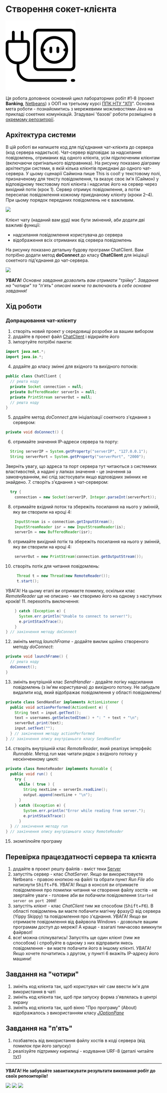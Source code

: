 # Створення сокет-клієнта
![](socket.png)

Ця робота доповнює основний цикл лабораторних робіт #1-8 (проект **Banking**, [Netbeans](https://netbeans.org/)) з ООП на третьому курсі [ППК НТУ "ХПІ](http://polytechnic.poltava.ua)". Основна мета роботи - познайомитись з мережевими можливостями Java на прикладі сокетних комунікацій. Згадувані 'базові' роботи розміщено в [окремому репозиторії](https://github.com/liketaurus/OOP-JAVA).

##  Архітектура системи
В цій роботі ви напишете код для під'єднання чат-клієнта до сервера (код сервера надається). Чат-сервер відповідає за надсилання повідомлень, отриманих від одного клієнта, усім підключеним клієнтам (включаючи оригінального відправника). На рисунку показано діаграму архітектури системи, в якій кілька клієнтів приєднані до одного чат-сервера. У цьому сценарії Саймона пише This is cool! у текстовому полі, призначеному для тексту повідомлення, та вказує своє ім'я (Саймон) у відповідному текстовому полі клієнта і надсилає  його на сервер через вихідний потік (крок 1). Сервер отримує повідомлення, а потім пересилає повідомлення кожному приєднаному клієнту (кроки 2–4). При цьому порядок переданих повідомлень не є важливим.

![](https://github.com/ppc-ntu-khpi/Sockets-Starter/blob/master/Client-Server.png)

Клієнт чату (наданий вам [код](https://github.com/ppc-ntu-khpi/Sockets-Starter/blob/master/classes/ChatClient.java)) має бути змінений, аби додати дві важливі функції: 
* надсилання повідомлення користувача до сервера
* відображення всіх отриманих від сервера повідомлень

На рисунку показано детальну будову програми ChatClient. Вам потрібно додати метод **doConnect** до класу **ChatClient** для ініціації сокетного під'єднання до чат-сервера.

![](https://github.com/ppc-ntu-khpi/Sockets-Starter/blob/master/ChatClient.png)

**УВАГА!** *Основне завдання дозволить вам отримати "трійку". Завдання на "чотири" та "п'ять" описані нижче та включають в себе основне завдання!*

## Хід роботи
### Допрацювання чат-клієнту
1. створіть новий проект у середовищі розробки за вашим вибором
2. додайте в проект файл [ChatClient](https://github.com/ppc-ntu-khpi/Sockets-Starter/blob/master/classes/ChatClient.java) і відкрийте його
3. імпортуйте потрібні пакети:
````java
import java.net.*;
import java.io.*;
````
4. додайте до класу змінні для вхідного та вихідного потоків:
````java 
public class ChatClient {
  // решта коду
  private Socket connection = null;
  private BufferedReader serverIn = null;
  private PrintStream serverOut = null;
  // решта коду
}
````
5. додайте метод *doConnect* для ініціалізації сокетного з'єднання з сервером:
````java
private void doConnect() {
````
6. отримайте значення ІР-адреси сервера та порту:
````java
  String serverIP = System.getProperty("serverIP", "127.0.0.1");
  String serverPort = System.getProperty("serverPort", "2000");
````
Зверніть увагу, що адреса та порт сервера тут читаються з системних властивостей, а надані у лапках значення - це значення за замовчуванням, які слід застосувати якщо відповідних змінних не знайдено. 
7. створіть з'єднання з чат-сервером:
````java
  try {
    connection = new Socket(serverIP, Integer.parseInt(serverPort));
````
8. отримайте вхідний поток та збережіть посилання на нього у змінній, яку ви створили на кроці 4:
````java
    InputStream is = connection.getInputStream();
    InputStreamReader isr = new InputStreamReader(is);
    serverIn = new BufferedReader(isr);
````
9. отримайте вихідний потік та збережіть посилання на нього у змінній, яку ви створили на кроці 4:
````java
    serverOut = new PrintStream(connection.getOutputStream());    
````
10. створіть потік для читання повідомлень:
````java
     Thread t = new Thread(new RemoteReader());
     t.start();
````
УВАГА! На цьому етапі ви отримаєте помилку, оскільки клас *RemoteReader* ще не описано - ми створимо його на одному з наступних кроків!
11. перехопіть виключення:
````java
    } catch (Exception e) {
      System.err.println("Unable to connect to server!");
      e.printStackTrace();
    }
} // закінчення методу doConnect
````
12. змініть метод *launchFrame* - додайте виклик щойно створеного методу *doConnect*:
````java
private void launchFrame() {
  // решта коду
  doConnect();
}
````
13. змініть внутрішній клас *SendHandler* - додайте логіку надсилання повідомлень (з ім'ям користувача) до вихідного потоку. Не забудьте видалити код, який відображає повідомлення у області повідомлень!
````java
private class SendHandler implements ActionListener {
  public void actionPerformed(ActionEvent e) {
    String text = input.getText();
    text = usernames.getSelectedItem() + ": " + text + "\n";
    serverOut.print(text);
    input.setText("");
  } // закінчення методу actionPerformed 
} // закінчення опису внутрішнього класу SendHandler
````
14. створіть внутрішній клас *RemoteReader*, який реалізує інтерфейс *Runnable*. Метод *run* має читати рядок з вхідного потоку у нескінченному циклі:
````java
private class RemoteReader implements Runnable {
  public void run() {
    try {
      while ( true ) {
        String nextLine = serverIn.readLine();
        output.append(nextLine + "\n");
      }
    } catch (Exception e) {
        System.err.println("Error while reading from server.");
        e.printStackTrace()
      }
  } // закінчення методу run 
} // закінчення опису внутрішнього класу RemoteReader 
````
15. зкомпілюйте програму

## Перевірка працездатності сервера та клієнта
1. додайте в проект решту файлів - вміст теки [Server](https://github.com/ppc-ntu-khpi/Sockets-Starter/tree/master/classes/Server)
2. запустіть сервер - клас *ChatServer*. Якщо ви використовуєте Netbeans - правою кнопкою на файлі та обрати пункт *Run File* або натиснути <kbd>Shift</kbd>+<kbd>F6</kbd>. УВАГА! Якщо в консолі ви отримаєте повідомлення про помилки читання чи створення файлу хостів - не звертайте уваги - головне аби ви побачили повідомлення ````Started server on port 2000````!
3. запустіть клієнт - клас *ChatClient* тим же способом (<kbd>Shift</kbd>+<kbd>F6</kbd>). В області повідомлень ви маєте побачити магічну фразу😉 від сервера (Yippy Skippy) та повідомлення про з'єднання. УВАГА! Якщо ви отримаєте повідомлення від файрвола Windows - дозвольте вашим програмам доступ до мережі! А краще - взагалі тимчасово вимкнути файрвол!
4. все! можна спілкуватись! Запустіть ще один клієнт (тим же способом) і спробуйте в одному з них відправити якесь повідомлення - ви маєте побачити його в іншому клієнті. УВАГА! Якщо хочете початитись з другом, у пункті 6 вкажіть IP-адресу його машини!

## Завдання на "чотири"
1. змініть код клієнта так, щоб користувач міг сам ввести ім'я для використання в чаті
2. змініть код клієнта так, щоб при запуску форма з'являлась в центрі екрану
3. змініть код клієнта так, щоб вікно "Про програму" (About) відображалось з використанням класу *[JOptionPane](http://java-online.ru/swing-joptionpane.xhtml)*

## Завдання на "п'ять"
1. позбавтесь від використання файлу хостів в коді сервера (від помилок при його запуску)
2. реалізуйте підтримку кирилиці - кодування URF-8 (деталі читайте [тут](http://tutorials.jenkov.com/java-io/inputstreamreader.html)) 

---
**УВАГА! Не забувайте завантажувати результати виконання робіт до своїх репозиторіїв!**

![](https://img.shields.io/badge/Made%20with-JAVA-red.svg)
![](https://img.shields.io/badge/Made%20with-%20Netbeans-brightgreen.svg)
![](https://img.shields.io/badge/Made%20at-PPC%20NTU%20%22KhPI%22-blue.svg) 
